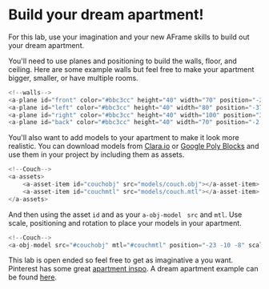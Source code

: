# Build your dream apartment!

For this lab, use your imagination and your new AFrame skills to build out your dream apartment. 

You'll need to use planes and positioning to build the walls, floor, and ceiling. Here are some example walls but feel free to make your apartment bigger, smaller, or have multiple rooms.

```js
<!--walls-->
<a-plane id="front" color="#bbc3cc" height="40" width="70" position="-2.168 0 -23.538"></a-plane>
<a-plane id="left" color="#bbc3cc" height="40" width="80" position="-37.005 0 15.942" rotation="0 90 0"></a-plane>
<a-plane id="right" color="#bbc3cc" height="40" width="100" position="32.159 0 24" rotation="0 -90 0"></a-plane>
<a-plane id="back" color="#bbc3cc" height="40" width="70" position="-2.150 0 44.604" rotation="0.458 180.000 -180.000"></a-plane>
```

You'll also want to add models to your apartment to make it look more realistic. You can download models from [Clara.io](https://clara.io/library) or [Google Poly Blocks](https://poly.google.com/) and use them in your project by including them as assets. 

```js
<!--Couch-->
<a-assets>
	<a-asset-item id="couchobj" src="models/couch.obj"></a-asset-item>
	<a-asset-item id="couchmtl" src="models/couch.mtl"></a-asset-item>
</a-assets>
```
 
And then using the asset ```id``` and as your ```a-obj-model ``` ```src``` and ```mtl```. Use scale, positioning and rotation to place your models in your apartment.

```js
<!--Couch-->
<a-obj-model src="#couchobj" mtl="#couchmtl" position="-23 -10 -8" scale="7 7 7"></a-obj-model>
```

This lab is open ended so feel free to get as imaginative a you want. Pinterest has some great [apartment inspo](https://www.pinterest.com/saraseven/tiny-apartment-inspiration/?lp=true). A dream apartment example can be found [here](https://melaniep518.github.io/dream-apt/).
